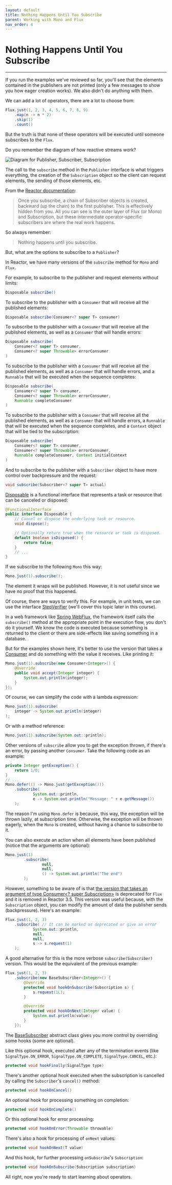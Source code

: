 ```yaml
---
layout: default
title: Nothing Happens Until You Subscribe
parent: Working with Mono and Flux
nav_order: 4
---
```


# Nothing Happens Until You Subscribe
---

If you run the examples we've reviewed so far, you'll see that the elements contained in the publishers are not printed (only a few messages to show you how eager creation works). We also didn't do anything with them.

We can add a lot of operators, there are a lot to choose from:
```java
Flux.just(1, 2, 3, 4, 5, 6, 7, 8, 9)
    .map(n -> n * 2)
    .skip(1)
    .count()
```

But the truth is that none of these operators will be executed until someone subscribes to the `Flux`.

Do you remember the diagram of how reactive streams work?

![Diagram for Publisher, Subscriber, Subscription](images/37.png)

The call to the `subscribe` method in the `Publisher` interface is what triggers everything, the creation of the `Subscription` object so the client can request elements, the sending of those elements, etc.

From the [Reactor documentation](https://projectreactor.io/docs/core/release/reference/):
> Once you subscribe, a chain of Subscriber objects is created, backward (up the chain) to the first publisher. This is effectively hidden from you. All you can see is the outer layer of Flux (or Mono) and Subscription, but these intermediate operator-specific subscribers are where the real work happens.

So always remember:
> Nothing happens until you subscribe.

But, what are the options to subscribe to a `Publisher`?

In Reactor, we have many versions of the `subscribe` method for `Mono` and `Flux`.

For example, to subscribe to the publisher and request elements without limits:
```java
Disposable subscribe()
```

To subscribe to the publisher with a `Consumer` that will receive all the published elements:
```java
Disposable subscribe(Consumer<? super T> consumer)
```

To subscribe to the publisher with a `Consumer` that will receive all the published elements, as well as a `Consumer` that will handle errors:
```java
Disposable subscribe(
    Consumer<? super T> consumer, 
    Consumer<? super Throwable> errorConsumer
)
```

To subscribe to the publisher with a `Consumer` that will receive all the published elements, as well as a `Consumer` that will handle errors, and a `Runnable` that will be executed when the sequence completes:
```java
Disposable subscribe(
    Consumer<? super T> consumer, 
    Consumer<? super Throwable> errorConsumer, 
    Runnable completeConsumer
)
```

To subscribe to the publisher with a `Consumer` that will receive all the published elements, as well as a `Consumer` that will handle errors, a `Runnable` that will be executed when the sequence completes, and a `Context` object that will be tied to the subscription:
```java
Disposable subscribe(
    Consumer<? super T> consumer, 
    Consumer<? super Throwable> errorConsumer, 
    Runnable completeConsumer, Context initialContext
)
```

And to subscribe to the publisher with a `Subscriber` object to have more control over backpressure and the request:
```java
void subscribe(Subscriber<? super T> actual) 
```

[Disposable](https://projectreactor.io/docs/core/release/api/reactor/core/Disposable.html) is a functional interface that represents a task or resource that can be canceled or disposed:
```java
@FunctionalInterface
public interface Disposable {
    // Cancel or dispose the underlying task or resource.
    void dispose();

    // Optionally return true when the resource or task is disposed.
    default boolean isDisposed() {
        return false;
    }
    // ...
}
```

If we subscribe to the following `Mono` this way:
```java
Mono.just(1).subscribe();
```

The element it wraps will be published. However, it is not useful since we have no proof that this happened. 

Of course, there are ways to verify this. For example, in unit tests, we can use the interface [StepVerifier](https://projectreactor.io/docs/test/release/api/reactor/test/StepVerifier.html) (we'll cover this topic later in this course). 

In a web framework like [Spring WebFlux](https://docs.spring.io/spring-framework/docs/current/reference/html/web-reactive.html), the framework itself calls the `subscribe()` method at the appropriate point in the execution flow, you don't do it yourself. We know the code is executed because something is returned to the client or there are side-effects like saving something in a database.

But for the examples shown here, it's better to use the version that takes a [Consumer](https://docs.oracle.com/en/java/javase/17/docs/api/java.base/java/util/function/Consumer.html) and do something with the value it receives. Like printing it:
```java
Mono.just(1).subscribe(new Consumer<Integer>() {
    @Override
    public void accept(Integer integer) {
        System.out.println(integer);
    }
});
```

Of course, we can simplify the code with a lambda expression:
```java
Mono.just(1).subscribe(
    integer -> System.out.println(integer)
);
```

Or with a method reference:
```java
Mono.just(1).subscribe(System.out::println);
```

Other versions of `subscribe` allow you to get the exception thrown, if there's an error, by passing another `Consumer`. Take the following code as an example:
```java
private Integer getException() {
    return 1/0;
}
// ...
Mono.defer(() -> Mono.just(getException()))
    .subscribe(
            System.out::println,
            e -> System.out.println("Message: " + e.getMessage())
    );
```

The reason I'm using `Mono.defer` is because, this way, the exception will be thrown lazily, at subscription time. Otherwise, the exception will be thrown eagerly, when the `Mono` is created, without having a chance to subscribe to it.

You can also execute an action when all elements have been published (notice that the arguments are optional):
```java
Mono.just(1)
        .subscribe(
                null,
                null,
                () -> System.out.println("The end")
        );
```

However, something to be aware of is that [the version that takes an argument of type Consumer<? super Subscription>](https://projectreactor.io/docs/core/release/api/reactor/core/publisher/Flux.html#subscribe-java.util.function.Consumer-java.util.function.Consumer-java.lang.Runnable-java.util.function.Consumer-) is deprecated for `Flux` and it is removed in Reactor 3.5. This version was useful because, with the `Subscription` object, you can modify the amount of data the publisher sends (backpressure). Here's an example:
```java
Flux.just(1, 2, 3)
    .subscribe( // It can be marked as deprecated or give an error
            System.out::println,
            null,
            null,
            s -> s.request(1)
    );
```

A good alternative for this is the more verbose `subscribe(Subscriber)` version. This would be the equivalent of the previous example:
```java
Flux.just(1, 2, 3)
    .subscribe(new BaseSubscriber<Integer>() {
        @Override
        protected void hookOnSubscribe(Subscription s) {
            s.request(1L);
        }

        @Override
        protected void hookOnNext(Integer value) {
            System.out.println(value);
        }
    });
```

The [BaseSubscriber](https://projectreactor.io/docs/core/release/api/reactor/core/publisher/BaseSubscriber.html) abstract class gives you more control by overriding some hooks (some are optional).

Like this optional hook, executed after any of the termination events (like `SignalType.ON_ERROR`, `SignalType.ON_COMPLETE`, `SignalType.CANCEL`, etc.):
```java
protected void hookFinally(SignalType type)
```

There's another optional hook executed when the subscription is cancelled by calling the `Subscriber`'s `cancel()` method:
```java
protected void hookOnCancel()
```

An optional hook for processing something on completion:
```java
protected void hookOnComplete()
```
    
Or this optional hook for error processing:
```java
protected void hookOnError(Throwable throwable)
```
    
There's also a hook for processing of `onNext` values:
```java
protected void hookOnNext(T value)
```
    
And this hook, for further processing `onSubscribe`'s `Subscription`:
```java
protected void hookOnSubscribe(Subscription subscription)
```

All right, now you're ready to start learning about operators.
